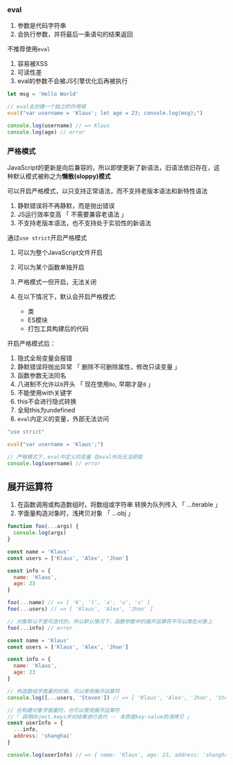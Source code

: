 ### eval

1. 参数是代码字符串
2. 会执行参数，并将最后一条语句的结果返回

不推荐使用`eval`

1. 容易被XSS
2. 可读性差
3. eval的参数不会被JS引擎优化后再被执行



```js
let msg = 'Hello World'

// eval会创建一个独立的作用域
eval("var username = 'Klaus'; let age = 23; console.log(msg);")

console.log(username) // => Klaus
console.log(age) // error
```



### 严格模式

JavaScript的更新是向后兼容的，所以即使更新了新语法，旧语法依旧存在，这种默认模式被称之为**懒散(sloppy)模式**

可以开启严格模式，以只支持正常语法，而不支持老版本语法和新特性语法

1. 静默错误将不再静默，而是抛出错误
2. JS运行效率变高 「 不需要兼容老语法 」
3. 不支持老版本语法，也不支持处于实验性的新语法



通过`use strict`开启严格模式

1. 可以为整个JavaScript文件开启
2. 可以为某个函数单独开启



1. 严格模式一但开启，无法关闭
2. 在以下情况下，默认会开启严格模式:
   + 类
   + ES模块
   + 打包工具构建后的代码



开启严格模式后：

1. 隐式全局变量会报错
2. 静默错误将抛出异常 「 删除不可删除属性，修改只读变量 」
3. 函数参数无法同名
4. 八进制不允许以`0`开头 「 现在使用`0o`, 早期才是`0` 」
5. 不能使用with关键字
6. this不会进行隐式转换
7. 全局this为undefined
8. `eval`内定义的变量，外部无法访问

```js
"use strict"

eval("var username = 'Klaus';")

// 严格模式下，eval中定义的变量 在eval外将无法获取
console.log(username) // error
```



## 展开运算符

1. 在函数调用或构造数组时，将数组或字符串 转换为队列传入 「 ...iterable 」
2. 字面量构造对象时，浅拷贝对象 「 ...obj 」

```js
function foo(...args) {
  console.log(args)
}

const name = 'Klaus'
const users = ['Klaus', 'Alex', 'Jhon']

const info = {
  name: 'Klaus',
  age: 23
}

foo(...name) // => [ 'K', 'l', 'a', 'u', 's' ]
foo(...users) // => [ 'Klaus', 'Alex', 'Jhon' ]

// 对象默认不是可迭代的，所以默认情况下，函数参数中的展开运算符不可以用在对象上
foo(...info) // error
```

```js
const name = 'Klaus'
const users = ['Klaus', 'Alex', 'Jhon']

const info = {
  name: 'Klaus',
  age: 23
}

// 构造数组字面量的时候，可以使用展开运算符
console.log([...users, 'Steven']) // => [ 'Klaus', 'Alex', 'Jhon', 'Steven' ]

// 在构建对象字面量时，也可以使用展开运算符 
//「 调用Object.keys并对结果进行迭代 -- 本质是key-value的浅拷贝 」
const userInfo = {
  ...info,
  address: 'shanghai'
}

console.log(userInfo) // => { name: 'Klaus', age: 23, address: 'shanghai' }
```

